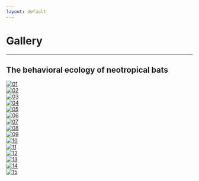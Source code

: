 ```yaml
---
layout: default
---
```

# Gallery
---

## The behavioral ecology of neotropical bats

<div class="responsive">
  <div class="gallery">
    <a target="_blank" href="01_IMG_2563.jpg">
      <img src="01_IMG_2563.jpg" alt="01">
    </a>
  </div>
</div>

<div class="responsive">
  <div class="gallery">
    <a target="_blank" href="02_IMG_2547.JPG">
      <img src="02_IMG_2547.JPG" alt="02">
    </a>
  </div>
</div>

<div class="responsive">
  <div class="gallery">
    <a target="_blank" href="03_IMG_5306.JPG">
      <img src="03_IMG_5306.JPG" alt="03">
    </a>
  </div>
</div>

<div class="responsive">
  <div class="gallery">
    <a target="_blank" href="04_IMG_2406.JPG">
      <img src="04_IMG_2406.JPG" alt="04">
    </a>
  </div>
</div>

<div class="responsive">
  <div class="gallery">
    <a target="_blank" href="05_IMG_1995.JPG">
      <img src="05_IMG_1995.JPG" alt="05">
    </a>
  </div>
</div>

<div class="responsive">
  <div class="gallery">
    <a target="_blank" href="06_P1012854.JPG">
      <img src="06_P1012854.JPG" alt="06">
    </a>
  </div>
</div>

<div class="responsive">
  <div class="gallery">
    <a target="_blank" href="07_P1012904.JPG">
      <img src="07_P1012904.JPG" alt="07">
    </a>
  </div>
</div>

<div class="responsive">
  <div class="gallery">
    <a target="_blank" href="08_37499008_Unknown.JPG">
      <img src="08_37499008_Unknown.JPG" alt="08">
    </a>
  </div>
</div>

<div class="responsive">
  <div class="gallery">
    <a target="_blank" href="09_IMG_1747.JPG">
      <img src="09_IMG_1747.JPG" alt="09">
    </a>
  </div>
</div>

<div class="responsive">
  <div class="gallery">
    <a target="_blank" href="10_IMG_3159.JPG">
      <img src="10_IMG_3159.JPG" alt="10">
    </a>
  </div>
</div>

<div class="responsive">
  <div class="gallery">
    <a target="_blank" href="11_IMG_5163.JPG">
      <img src="11_IMG_5163.JPG" alt="11">
    </a>
  </div>
</div>

<div class="responsive">
  <div class="gallery">
    <a target="_blank" href="12_IMG_0363.JPG">
      <img src="12_IMG_0363.JPG" alt="12">
    </a>
  </div>
</div>

<div class="responsive">
  <div class="gallery">
    <a target="_blank" href="13_IMG_2666.JPG">
      <img src="13_IMG_2666.JPG" alt="13">
    </a>
  </div>
</div>

<div class="responsive">
  <div class="gallery">
    <a target="_blank" href="14_IMG_1759.JPG">
      <img src="14_IMG_1759.JPG" alt="14">
    </a>
  </div>
</div>

<div class="responsive">
  <div class="gallery">
    <a target="_blank" href="15_IMG_5222.JPG">
      <img src="15_IMG_5222.JPG" alt="15">
    </a>
  </div>
</div>

<div class="clearfix"></div>
